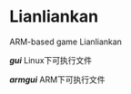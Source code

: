 # Lianliankan
ARM-based game Lianliankan


***gui***   					Linux下可执行文件

***armgui*** 					ARM下可执行文件